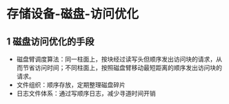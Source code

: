 ﻿# 存储设备-磁盘-访问优化

## 1 磁盘访问优化的手段

* 磁盘臂调度算法：同一柱面上，按块经过读写头但顺序发出访问块的请求，从而节省访问时间；不同柱面上，按照磁盘臂移动最短距离的顺序发出访问块的请求。
* 文件组织：顺序存放，定期整理磁盘碎片
* 日志文件体系：通过写顺序日志，减少寻道时间开销

